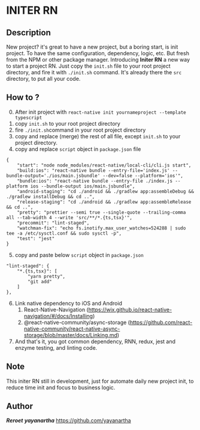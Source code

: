 # INITER RN
## Description
New project? it's great to have a new project, but a boring start, is init project. To have the same configuration, dependency, logic, etc. But fresh from the NPM or other package manager. Introducing __Initer RN__ a new way to start a project RN. Just copy the `init.sh` file to your root project directory, and fire it with `./init.sh` command. It's already there the `src` directory, to put all your code.

## How to ?
0. After init project with `react-native init yournameproject --template typescript`
1. copy `init.sh` to your root project directory
2. fire `./init.sh`command in your root project directory
3. copy and replace (merge) the rest of all file, except `init.sh` to your project directory.
4. copy and replace `script` object in `package.json` file
```
{
	"start": "node node_modules/react-native/local-cli/cli.js start",
	"build:ios": "react-native bundle --entry-file='index.js' --bundle-output='./ios/main.jsbundle' --dev=false --platform='ios'",
	"bundle:ios": "react-native bundle --entry-file ./index.js --platform ios --bundle-output ios/main.jsbundle",
	"android-staging": "cd ./android && ./gradlew app:assembleDebug && ./gradlew installDebug && cd ..",
	"release-staging": "cd ./android && ./gradlew app:assembleRelease && cd ..",
	"pretty": "prettier --semi true --single-quote --trailing-comma all --tab-width 4 --write 'src/**/*.{ts,tsx}'",
	"precommit": "lint-staged",
	"watchman-fix": "echo fs.inotify.max_user_watches=524288 | sudo tee -a /etc/sysctl.conf && sudo sysctl -p",
	"test": "jest"
}
```
5.  copy and paste below `script` object in `package.json`
```
"lint-staged": {
	"*.{ts,tsx}": [
		"yarn pretty",
		"git add"
	]
},
```
6. Link native dependency to iOS and Android
	1. React-Native-Navigation (https://wix.github.io/react-native-navigation/#/docs/Installing)
	2. @react-native-community/async-storage (https://github.com/react-native-community/react-native-async-storage/blob/master/docs/Linking.md) 
7. And that's it, you got common dependency, RNN, redux, jest and enzyme testing, and linting code.

## Note
This initer RN still in development, just for automate daily new project init, to reduce time init and focus to business logic.

## Author
***Reroet***
***yayanartha*** https://github.com/yayanartha